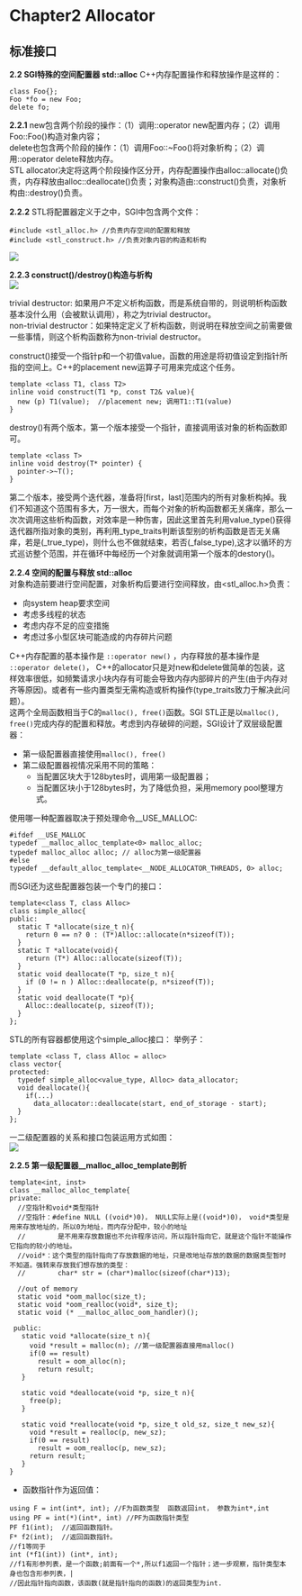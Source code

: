 # Chapter2 Allocator
## 标准接口

**2.2 SGI特殊的空间配置器 std::alloc**
C++内存配置操作和释放操作是这样的：
```
class Foo{};
Foo *fo = new Foo;
delete fo;
```
**2.2.1**
new包含两个阶段的操作：（1）调用::operator new配置内存；（2）调用Foo::Foo()构造对象内容；  
delete也包含两个阶段的操作：（1）调用Foo::~Foo()将对象析构；（2）调用::operator delete释放内存。  
STL allocator决定将这两个阶段操作区分开，内存配置操作由alloc::allocate()负责，内存释放由alloc::deallocate()负责；对象构造由::construct()负责，对象析构由::destroy()负责。 

**2.2.2**
STL将配置器定义于<memory>之中，SGI<memory>中包含两个文件：
  ```
  #include <stl_alloc.h> //负责内存空间的配置和释放
  #include <stl_construct.h> //负责对象内容的构造和析构
  ```
  ![](https://github.com/AntonyChan818/STL/blob/master/image/img2_1.png)

**2.2.3 construct()/destroy()构造与析构**  
![](https://github.com/AntonyChan818/STL/blob/master/image/img2_2.png)  

trivial destructor: 如果用户不定义析构函数，而是系统自带的，则说明析构函数基本没什么用（会被默认调用），称之为trivial destructor。  
non-trivial destructor：如果特定定义了析构函数，则说明在释放空间之前需要做一些事情，则这个析构函数称为non-trivial destructor。  

construct()接受一个指针p和一个初值value，函数的用途是将初值设定到指针所指的空间上。C++的placement new运算子可用来完成这个任务。  
```
template <class T1, class T2>
inline void construct(T1 *p, const T2& value){
  new (p) T1(value);  //placement new; 调用T1::T1(value)
}
```  

destroy()有两个版本，第一个版本接受一个指针，直接调用该对象的析构函数即可。
```
template <class T>
inline void destroy(T* pointer) {
  pointer->~T();
}
```

第二个版本，接受两个迭代器，准备将[first，last]范围内的所有对象析构掉。我们不知道这个范围有多大，万一很大，而每个对象的析构函数都无关痛痒，那么一次次调用这些析构函数，对效率是一种伤害，因此这里首先利用value_type()获得迭代器所指对象的类别，再利用_type_traits<T>判断该型别的析构函数是否无关痛痒，若是(_true_type)，则什么也不做就结束，若否(_false_type),这才以循环的方式巡访整个范围，并在循环中每经历一个对象就调用第一个版本的destory()。
  
**2.2.4 空间的配置与释放 std::alloc**  
对象构造前要进行空间配置，对象析构后要进行空间释放，由<stl_alloc.h>负责：  
- 向system heap要求空间
- 考虑多线程的状态
- 考虑内存不足的应变措施
- 考虑过多小型区块可能造成的内存碎片问题  

C++内存配置的基本操作是 ```::operator new()``` ，内存释放的基本操作是 ```::operator delete()```， C++的allocator只是对new和delete做简单的包装，这样效率很低，如频繁请求小块内存有可能会导致内存内部碎片的产生(由于内存对齐等原因)。或者有一些内置类型无需构造或析构操作(type_traits致力于解决此问题）。  
这两个全局函数相当于C的```malloc(), free()```函数。SGI STL正是以```malloc(), free()```完成内存的配置和释放。考虑到内存破碎的问题，SGI设计了双层级配置器：
- 第一级配置器直接使用```malloc(), free()```
- 第二级配置器视情况采用不同的策略：
  - 当配置区块大于128bytes时，调用第一级配置器；
  - 当配置区块小于128bytes时，为了降低负担，采用memory pool整理方式。  

使用哪一种配置器取决于预处理命令__USE_MALLOC:
```
#ifdef __USE_MALLOC
typedef __malloc_alloc_template<0> malloc_alloc;
typedef malloc_alloc alloc; // alloc为第一级配置器
#else
typedef __default_alloc_template<__NODE_ALLOCATOR_THREADS, 0> alloc;
```  
而SGI还为这些配置器包装一个专门的接口：  
```
template<class T, class Alloc>
class simple_alloc{
public:
  static T *allocate(size_t n){
    return 0 == n? 0 : (T*)Alloc::allocate(n*sizeof(T));
  }
  static T *allocate(void){
    return (T*) Alloc::allocate(sizeof(T));
  }
  static void deallocate(T *p, size_t n){
    if (0 != n ) Alloc::deallocate(p, n*sizeof(T));
  }
  static void deallocate(T *p){
    Alloc::deallocate(p, sizeof(T));
  }
};
```  
STL的所有容器都使用这个simple_alloc接口：
举例子：
```
template <class T, class Alloc = alloc>
class vector{
protected:
  typedef simple_alloc<value_type, Alloc> data_allocator;
  void deallocate(){
    if(...)
      data_allocator::deallocate(start, end_of_storage - start);
  }
};
```  

一二级配置器的关系和接口包装运用方式如图：  
![](https://github.com/AntonyChan818/STL/blob/master/image/img2_3.png)  

**2.2.5 第一级配置器__malloc_alloc_template剖析**  
```
template<int, inst>
class __malloc_alloc_template{
private:
  //空指针和void*类型指针
  //空指针：#define NULL ((void*)0)， NULL实际上是((void*)0)， void*类型是用来存放地址的，所以0为地址，而内存分配中，较小的地址
  //        是不用来存放数据也不允许程序访问，所以指针指向它，就是这个指针不能操作它指向的较小的地址。
  //void*：这个类型的指针指向了存放数据的地址，只是改地址存放的数据的数据类型暂时不知道。强转来存放我们想存放的类型：
  //        char* str = (char*)malloc(sizeof(char*)13);
  
  //out of memory
  static void *oom_malloc(size_t); 
  static void *oom_realloc(void*, size_t);
  static void (* __malloc_alloc_oom_handler)();
  
 public:
   static void *allocate(size_t n){
     void *result = malloc(n); //第一级配置器直接用malloc()
     if(0 == result)
       result = oom_alloc(n);
       return result;
   }
   
   static void *deallocate(void *p, size_t n){
     free(p);
   }
   
   static void *reallocate(void *p, size_t old_sz, size_t new_sz){
     void *result = realloc(p, new_sz);
     if(0 == result)
       result = oom_realloc(p, new_sz);
     return result;
   }
}

```  
- 函数指针作为返回值：
```
using F = int(int*, int); //F为函数类型  函数返回int， 参数为int*,int
using PF = int(*)(int*, int) //PF为函数指针类型
PF f1(int);  //返回函数指针。
F* f2(int);  //返回函数指针。
//f1等同于 
int (*f1(int)) (int*, int);
//f1有形参列表，是一个函数;前面有一个*,所以f1返回一个指针；进一步观察，指针类型本身也包含形参列表，|
//因此指针指向函数，该函数(就是指针指向的函数)的返回类型为int.

